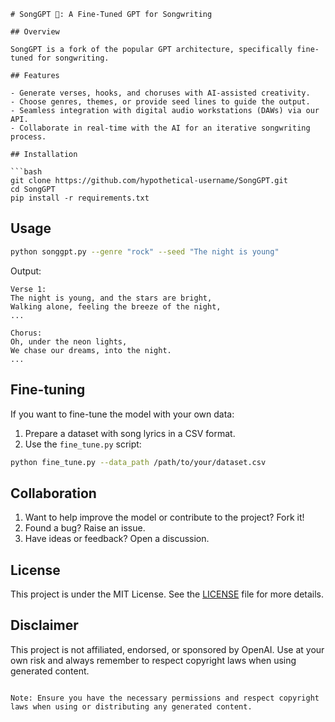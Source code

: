 ```
# SongGPT 🎵: A Fine-Tuned GPT for Songwriting

## Overview

SongGPT is a fork of the popular GPT architecture, specifically fine-tuned for songwriting.

## Features

- Generate verses, hooks, and choruses with AI-assisted creativity.
- Choose genres, themes, or provide seed lines to guide the output.
- Seamless integration with digital audio workstations (DAWs) via our API.
- Collaborate in real-time with the AI for an iterative songwriting process.

## Installation

```bash
git clone https://github.com/hypothetical-username/SongGPT.git
cd SongGPT
pip install -r requirements.txt
```

## Usage

```bash
python songgpt.py --genre "rock" --seed "The night is young"
```

Output:

```
Verse 1:
The night is young, and the stars are bright,
Walking alone, feeling the breeze of the night,
...

Chorus:
Oh, under the neon lights,
We chase our dreams, into the night.
...
```

## Fine-tuning

If you want to fine-tune the model with your own data:

1. Prepare a dataset with song lyrics in a CSV format.
2. Use the `fine_tune.py` script:

```bash
python fine_tune.py --data_path /path/to/your/dataset.csv
```
## Collaboration

1. Want to help improve the model or contribute to the project? Fork it!
2. Found a bug? Raise an issue.
3. Have ideas or feedback? Open a discussion.

## License

This project is under the MIT License. See the [LICENSE](LICENSE.md) file for more details.

## Disclaimer

This project is not affiliated, endorsed, or sponsored by OpenAI. Use at your own risk and always remember to respect copyright laws when using generated content.

```

Note: Ensure you have the necessary permissions and respect copyright laws when using or distributing any generated content.
